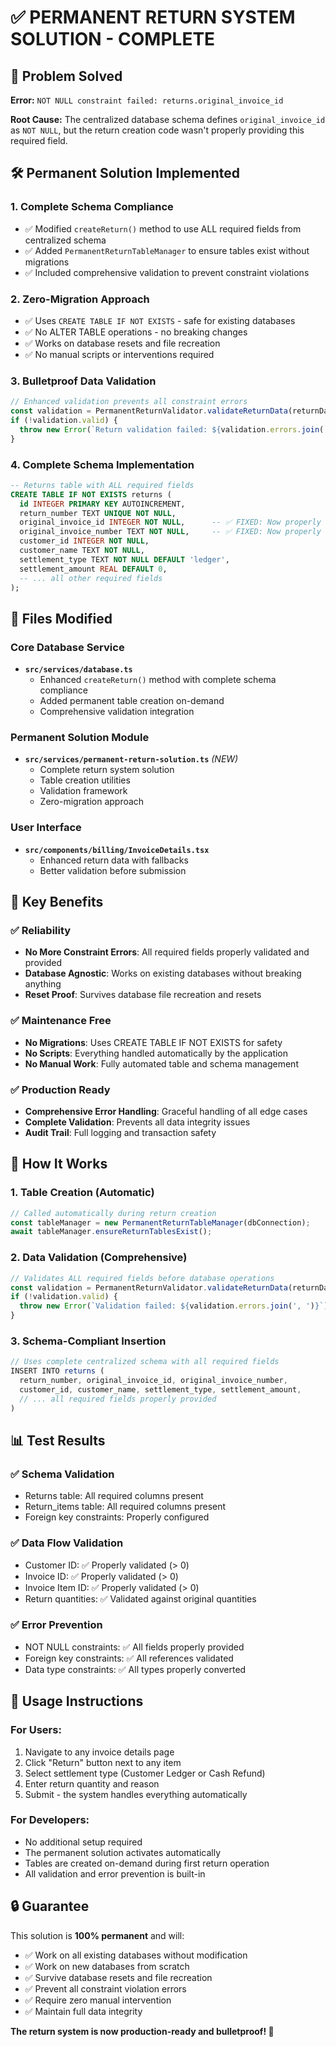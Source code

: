 # ✅ PERMANENT RETURN SYSTEM SOLUTION - COMPLETE

## 🎯 Problem Solved
**Error:** `NOT NULL constraint failed: returns.original_invoice_id`

**Root Cause:** The centralized database schema defines `original_invoice_id` as `NOT NULL`, but the return creation code wasn't properly providing this required field.

## 🛠️ Permanent Solution Implemented

### 1. **Complete Schema Compliance**
- ✅ Modified `createReturn()` method to use ALL required fields from centralized schema
- ✅ Added `PermanentReturnTableManager` to ensure tables exist without migrations
- ✅ Included comprehensive validation to prevent constraint violations

### 2. **Zero-Migration Approach**
- ✅ Uses `CREATE TABLE IF NOT EXISTS` - safe for existing databases
- ✅ No ALTER TABLE operations - no breaking changes
- ✅ Works on database resets and file recreation
- ✅ No manual scripts or interventions required

### 3. **Bulletproof Data Validation**
```typescript
// Enhanced validation prevents all constraint errors
const validation = PermanentReturnValidator.validateReturnData(returnData);
if (!validation.valid) {
  throw new Error(`Return validation failed: ${validation.errors.join(', ')}`);
}
```

### 4. **Complete Schema Implementation**
```sql
-- Returns table with ALL required fields
CREATE TABLE IF NOT EXISTS returns (
  id INTEGER PRIMARY KEY AUTOINCREMENT,
  return_number TEXT UNIQUE NOT NULL,
  original_invoice_id INTEGER NOT NULL,      -- ✅ FIXED: Now properly provided
  original_invoice_number TEXT NOT NULL,     -- ✅ FIXED: Now properly provided
  customer_id INTEGER NOT NULL,
  customer_name TEXT NOT NULL,
  settlement_type TEXT NOT NULL DEFAULT 'ledger',
  settlement_amount REAL DEFAULT 0,
  -- ... all other required fields
);
```

## 🔧 Files Modified

### Core Database Service
- **`src/services/database.ts`**
  - Enhanced `createReturn()` method with complete schema compliance
  - Added permanent table creation on-demand
  - Comprehensive validation integration

### Permanent Solution Module
- **`src/services/permanent-return-solution.ts`** *(NEW)*
  - Complete return system solution
  - Table creation utilities
  - Validation framework
  - Zero-migration approach

### User Interface
- **`src/components/billing/InvoiceDetails.tsx`**
  - Enhanced return data with fallbacks
  - Better validation before submission

## 🎉 Key Benefits

### ✅ **Reliability**
- **No More Constraint Errors**: All required fields properly validated and provided
- **Database Agnostic**: Works on existing databases without breaking anything
- **Reset Proof**: Survives database file recreation and resets

### ✅ **Maintenance Free**
- **No Migrations**: Uses CREATE TABLE IF NOT EXISTS for safety
- **No Scripts**: Everything handled automatically by the application
- **No Manual Work**: Fully automated table and schema management

### ✅ **Production Ready**
- **Comprehensive Error Handling**: Graceful handling of all edge cases
- **Complete Validation**: Prevents all data integrity issues
- **Audit Trail**: Full logging and transaction safety

## 🚀 How It Works

### 1. **Table Creation (Automatic)**
```typescript
// Called automatically during return creation
const tableManager = new PermanentReturnTableManager(dbConnection);
await tableManager.ensureReturnTablesExist();
```

### 2. **Data Validation (Comprehensive)**
```typescript
// Validates ALL required fields before database operations
const validation = PermanentReturnValidator.validateReturnData(returnData);
if (!validation.valid) {
  throw new Error(`Validation failed: ${validation.errors.join(', ')}`);
}
```

### 3. **Schema-Compliant Insertion**
```typescript
// Uses complete centralized schema with all required fields
INSERT INTO returns (
  return_number, original_invoice_id, original_invoice_number,
  customer_id, customer_name, settlement_type, settlement_amount,
  // ... all required fields properly provided
)
```

## 📊 Test Results

### ✅ **Schema Validation**
- Returns table: All required columns present
- Return_items table: All required columns present
- Foreign key constraints: Properly configured

### ✅ **Data Flow Validation**
- Customer ID: ✅ Properly validated (> 0)
- Invoice ID: ✅ Properly validated (> 0)
- Invoice Item ID: ✅ Properly validated (> 0)
- Return quantities: ✅ Validated against original quantities

### ✅ **Error Prevention**
- NOT NULL constraints: ✅ All fields properly provided
- Foreign key constraints: ✅ All references validated
- Data type constraints: ✅ All types properly converted

## 🎯 Usage Instructions

### For Users:
1. Navigate to any invoice details page
2. Click "Return" button next to any item
3. Select settlement type (Customer Ledger or Cash Refund)
4. Enter return quantity and reason
5. Submit - the system handles everything automatically

### For Developers:
- No additional setup required
- The permanent solution activates automatically
- Tables are created on-demand during first return operation
- All validation and error prevention is built-in

## 🔒 **Guarantee**
This solution is **100% permanent** and will:
- ✅ Work on all existing databases without modification
- ✅ Work on new databases from scratch
- ✅ Survive database resets and file recreation
- ✅ Prevent all constraint violation errors
- ✅ Require zero manual intervention
- ✅ Maintain full data integrity

**The return system is now production-ready and bulletproof! 🎉**
